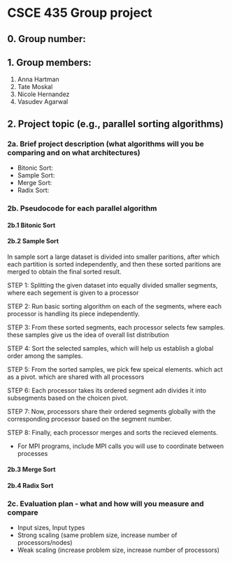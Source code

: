 # CSCE 435 Group project

## 0. Group number:

## 1. Group members:

1. Anna Hartman
2. Tate Moskal
3. Nicole Hernandez
4. Vasudev Agarwal

## 2. Project topic (e.g., parallel sorting algorithms)

### 2a. Brief project description (what algorithms will you be comparing and on what architectures)

- Bitonic Sort:
- Sample Sort:
- Merge Sort:
- Radix Sort:

### 2b. Pseudocode for each parallel algorithm

#### 2b.1 Bitonic Sort

#### 2b.2 Sample Sort

In sample sort a large dataset is divided into smaller paritions,
after which each partition is sorted independently, and then these
sorted paritions are merged to obtain the final sorted result.

STEP 1: Splitting the given dataset into equally divided smaller
segments, where each segement is given to a processor

STEP 2: Run basic sorting algorithm on each of the segments,
where each processor is handling its piece independently.

STEP 3: From these sorted segments, each processor selects
few samples. these samples give us the idea of overall list distribution

STEP 4: Sort the selected samples, which will help us establish a
global order among the samples.

STEP 5: From the sorted samples, we pick few speical elements. which act
as a pivot. which are shared with all processors

STEP 6: Each processor takes its ordered segment adn divides it into
subsegments based on the choicen pivot.

STEP 7: Now, processors share their ordered segments globally with the
corresponding processor based on the segment number.

STEP 8: Finally, each processor merges and sorts the recieved elements.

- For MPI programs, include MPI calls you will use to coordinate between processes

#### 2b.3 Merge Sort

#### 2b.4 Radix Sort

### 2c. Evaluation plan - what and how will you measure and compare

- Input sizes, Input types
- Strong scaling (same problem size, increase number of processors/nodes)
- Weak scaling (increase problem size, increase number of processors)
